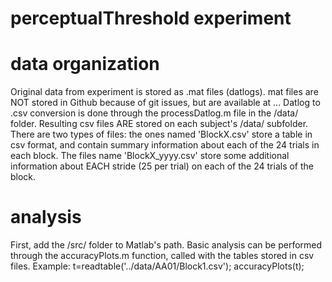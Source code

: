 # perceptualThreshold experiment

# data organization
Original data from experiment is stored as .mat files (datlogs). mat files are NOT stored in Github because of git issues, but are available at ...
Datlog to .csv conversion is done through the processDatlog.m file in the /data/ folder. Resulting csv files ARE stored on each subject's /data/ subfolder. There are two types of files: the ones named 'BlockX.csv' store a table in csv format, and contain summary information about each of the 24 trials in each block. The files name 'BlockX_yyyy.csv' store some additional information about EACH stride (25 per trial) on each of the 24 trials of the block.

# analysis
First, add the /src/ folder to Matlab's path.
Basic analysis can be performed through the accuracyPlots.m function, called with the tables stored in csv files. 
Example: t=readtable('../data/AA01/Block1.csv'); accuracyPlots(t);


